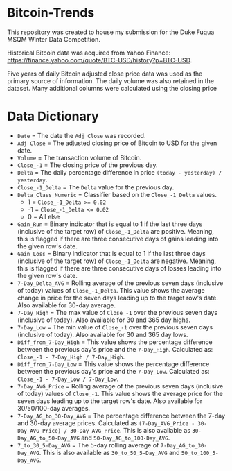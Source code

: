 # Bitcoin-Trends
This repository was created to house my submission for the Duke Fuqua MSQM Winter Data Competition. 

Historical Bitcoin data was acquired from Yahoo Finance: https://finance.yahoo.com/quote/BTC-USD/history?p=BTC-USD.

Five years of daily Bitcoin adjusted close price data was used as the primary source of information. The daily volume was also retained in the dataset. Many additional columns were calculated using the closing price

# Data Dictionary

* `Date` = The date the `Adj Close` was recorded.
* `Adj Close` = The adjusted closing price of Bitcoin to USD for the given date. 
* `Volume` = The transaction volume of Bitcoin.
* `Close_-1` = The closing price of the previous day.
* `Delta` = The daily percentage difference in price `(today - yesterday) / yesterday`.
* `Close_-1_Delta` = The `Delta` value for the previous day.
* `Delta_Class_Numeric` = Classifier based on the `Close_-1_Delta` values.
    * 1 = `Close_-1_Delta >= 0.02`
    * -1 = `Close_-1_Delta <= 0.02`
    * 0 = All else
* `Gain_Run` = Binary indicator that is equal to 1 if the last three days (inclusive of the target row) of `Close_-1_Delta` are positive. Meaning, this is flagged if there are three consecutive days of gains leading into the given row's date.
* `Gain_Loss` = Binary indicator that is equal to 1 if the last three days (inclusive of the target row) of `Close_-1_Delta` are negative. Meaning, this is flagged if there are three consecutive days of losses leading into the given row's date.
* `7-Day_Delta_AVG` = Rolling average of the previous seven days (inclusive of today) values of `Close_-1_Delta`. This value shows the average change in price for the seven days leading up to the target row's date. Also available for 30-day average.
* `7-Day_High` = The max value of `Close_-1` over the previous seven days (inclusive of today). Also available for 30 and 365 day highs.
* `7-Day_Low` = The min value of `Close_-1` over the previous seven days (inclusive of today). Also available for 30 and 365 day lows.
* `Diff_from_7-Day_High` = This value shows the percentage difference between the previous day's price and the `7-Day_High`. Calculated as: `Close_-1 - 7-Day_High / 7-Day_High`.
* `Diff_from_7-Day_Low` = This value shows the percentage difference between the previous day's price and the `7-Day_Low`. Calculated as: `Close_-1 - 7-Day_Low / 7-Day_Low`.
* `7-Day_AVG_Price` = Rolling average of the previous seven days (inclusive of today) values of `Close_-1`. This value shows the average price for the seven days leading up to the target row's date. Also available for 30/50/100-day averages.
* `7-Day_AG_to_30-Day_AVG` = The percentage difference between the 7-day and 30-day average prices. Calculated as `(7-Day_AVG_Price - 30-Day_AVG_Price) / 30-Day_AVG_Price`. This is also available as `30-Day_AG_to_50-Day_AVG` and `50-Day_AG_to_100-Day_AVG`.
* `7_to_30_5-Day_AVG` = The 5-day rolling average of `7-Day_AG_to_30-Day_AVG`. This is also available as `30_to_50_5-Day_AVG` and `50_to_100_5-Day_AVG`.
